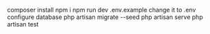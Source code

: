 composer install
npm i
npm run dev
.env.example change it to .env
configure database 
php artisan migrate --seed
php artisan serve
php artisan test
